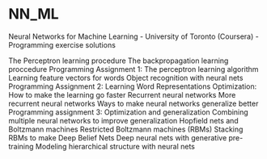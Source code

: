 # NN_ML
Neural Networks for Machine Learning - University of Toronto (Coursera) - Programming exercise solutions

The Perceptron learning procedure
The backpropagation learning proccedure
Programming Assignment 1: The perceptron learning algorithm
Learning feature vectors for words
Object recognition with neural nets
Programming Assignment 2: Learning Word Representations
Optimization: How to make the learning go faster
Recurrent neural networks
More recurrent neural networks
Ways to make neural networks generalize better
Programming assignment 3: Optimization and generalization
Combining multiple neural networks to improve generalization
Hopfield nets and Boltzmann machines
Restricted Boltzmann machines (RBMs)
Stacking RBMs to make Deep Belief Nets
Deep neural nets with generative pre-training
Modeling hierarchical structure with neural nets
